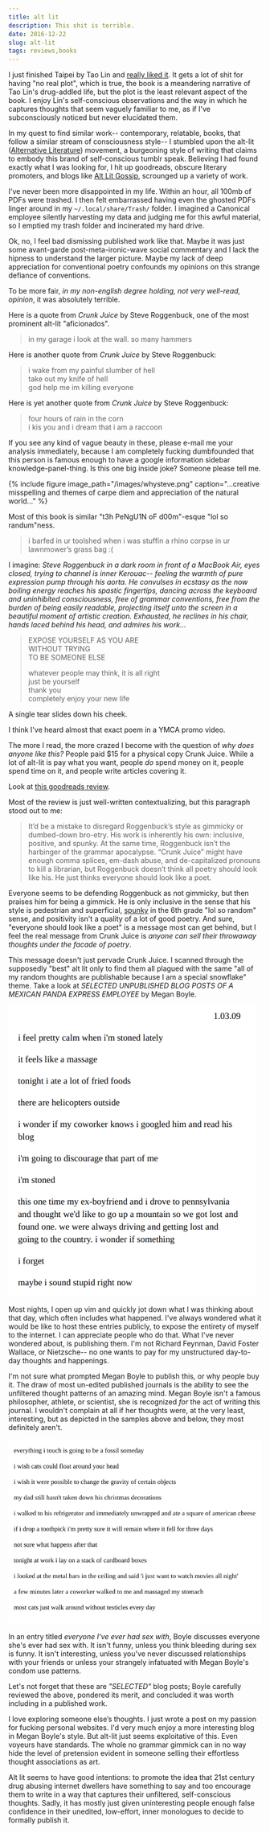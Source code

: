 ```yaml
---
title: alt lit
description: This shit is terrible.
date: 2016-12-22
slug: alt-lit
tags: reviews,books
---
```


I just finished Taipei by Tao Lin and [really liked it](http://karthiksthings.com/taolin.html). It gets a lot of shit for having "no real plot", which is true, the book is a meandering narrative of Tao Lin's drug-addled life, but the plot is the least relevant aspect of the book. I enjoy Lin's self-conscious observations and the way in which he captures thoughts that seem vaguely familiar to me, as if I've subconsciously noticed but never elucidated them.

In my quest to find similar work-- contemporary, relatable, books, that follow a similar stream of consciousness style-- I stumbled upon the alt-lit ([Alternative Literature](https://www.wikiwand.com/en/Alternative_literature)) movement, a burgeoning style of writing that claims to embody this brand of self-conscious tumblr speak. Believing I had found exactly what I was looking for, I hit up goodreads, obscure literary promoters, and blogs like [Alt Lit Gossip](http://altlitgossip.tumblr.com/), scrounged up a variety of work.

I've never been more disappointed in my life. Within an hour, all 100mb of PDFs were trashed. I then felt embarrassed having even the ghosted PDFs linger around in my `~/.local/share/Trash/` folder. I imagined a Canonical employee silently harvesting my data and judging me for this awful material, so I emptied my trash folder and incinerated my hard drive.

Ok, no, I feel bad dismissing published work like that. Maybe it was just some avant-garde post-meta-ironic-wave social commentary and I lack the hipness to understand the larger picture. Maybe my lack of deep appreciation for conventional poetry confounds my opinions on this strange defiance of conventions.

To be more fair, _in my non-english degree holding, not very well-read, opinion_, it was absolutely terrible.

Here is a quote from _Crunk Juice_ by Steve Roggenbuck, one of the most prominent alt-lit "aficionados".

> in my garage i look at the wall. so many hammers

Here is another quote from _Crunk Juice_ by Steve Roggenbuck:

> i wake from my painful slumber of hell  
> take out my knife of hell  
> god help me im killing everyone

Here is yet another quote from _Crunk Juice_ by Steve Roggenbuck:

> four hours of rain in the corn  
> i kis you and i dream that i am a raccoon

If you see any kind of vague beauty in these, please e-mail me your analysis immediately, because I am completely fucking dumbfounded that this person is famous enough to have a google information sidebar knowledge-panel-thing. Is this one big inside joke? Someone please tell me.

{% include figure image_path="/images/whysteve.png" caption="...creative misspelling and themes of carpe diem and appreciation of the natural world..." %}

Most of this book is similar "t3h PeNgU1N oF d00m"-esque "lol so randum"ness.

> i barfed in ur toolshed when i was stuffin a rhino corpse in ur  
> lawnmower’s grass bag :(

I imagine: _Steve Roggenbuck in a dark room in front of a MacBook Air, eyes closed, trying to channel is inner Kerouac-- feeling the warmth of pure expression pump through his aorta. He convulses in ecstasy as the now boiling energy reaches his spastic fingertips, dancing across the keyboard and uninhibited consciousness, free of grammar conventions, free from the burden of being easily readable, projecting itself unto the screen in a beautiful moment of artistic creation. Exhausted, he reclines in his chair, hands laced behind his head, and admires his work..._

> EXPOSE YOURSELF AS YOU ARE  
> WITHOUT TRYING  
> TO BE SOMEONE ELSE
>
> whatever people may think, it is all right  
> just be yourself  
> thank you  
> completely enjoy your new life

A single tear slides down his cheek.

I think I've heard almost that exact poem in a YMCA promo video.

The more I read, the more crazed I become with the question of _why does anyone like this?_ People paid \$15 for a physical copy Crunk Juice. While a lot of alt-lit is pay what you want, people _do_ spend money on it, people spend time on it, and people write articles covering it.

Look at [this goodreads review](http://www.goodreads.com/review/show/296933030?book_show_action=true).

Most of the review is just well-written contextualizing, but this paragraph stood out to me:

> It’d be a mistake to disregard Roggenbuck’s style as gimmicky or dumbed-down bro-etry. His work is inherently his own: inclusive, positive, and spunky. At the same time, Roggenbuck isn’t the harbinger of the grammar apocalypse. “Crunk Juice” might have enough comma splices, em-dash abuse, and de-capitalized pronouns to kill a librarian, but Roggenbuck doesn’t think all poetry should look like his. He just thinks everyone should look like a poet.

Everyone seems to be defending Roggenbuck as not gimmicky, but then praises him for being a gimmick. He is only inclusive in the sense that his style is pedestrian and superficial, [spunky](http://livemylief.com/image/155879836090) in the 6th grade "lol so random" sense, and positivity isn't a quality of a lot of good poetry. And sure, "everyone should look like a poet" is a message most can get behind, but I feel the real message from Crunk Juice is _anyone can sell their throwaway thoughts under the facade of poetry_.

This message doesn't just pervade Crunk Juice. I scanned through the supposedly "best" alt lit only to find them all plagued with the same "all of my random thoughts are publishable because I am a special snowflake" theme. Take a look at _SELECTED UNPUBLISHED BLOG POSTS OF A MEXICAN PANDA EXPRESS EMPLOYEE_ by Megan Boyle.

![](/images/meganboyletrash.png)

Most nights, I open up vim and quickly jot down what I was thinking about that day, which often includes what happened. I've always wondered what it would be like to host these entries publicly, to expose the entirety of myself to the internet. I can appreciate people who do that. What I've never wondered about, is publishing them. I'm not Richard Feynman, David Foster Wallace, or Nietzsche-- no one wants to pay for my unstructured day-to-day thoughts and happenings.

I'm not sure what prompted Megan Boyle to publish this, or why people buy it. The draw of most un-edited published journals is the ability to see the unfiltered thought patterns of an amazing mind. Megan Boyle isn't a famous philosopher, athlete, or scientist, she is recognized _for_ the act of writing this journal. I wouldn't complain at all if her thoughts were, at the very least, interesting, but as depicted in the samples above and below, they most definitely aren't.

![](/images/meganboyletrash2.png)

In an entry titled _everyone I've ever had sex with_, Boyle discusses everyone she's ever had sex with. It isn't funny, unless you think bleeding during sex is funny. It isn't interesting, unless you've never discussed relationships with your friends or unless your strangely infatuated with Megan Boyle's condom use patterns.

Let's not forget that these are _"SELECTED"_ blog posts; Boyle carefully reviewed the above, pondered its merit, and concluded it was worth including in a published work.

I love exploring someone else’s thoughts. I just wrote a post on my passion for fucking personal websites. I'd very much enjoy a more interesting blog in Megan Boyle's style. But alt-lit just seems exploitative of this. Even voyeurs have standards. The whole no grammar gimmick can in no way hide the level of pretension evident in someone selling their effortless thought associations as art.

Alt lit seems to have good intentions: to promote the idea that 21st century drug abusing internet dwellers have something to say and too encourage them to write in a way that captures their unfiltered, self-conscious thoughts. Sadly, it has mostly just given uninteresting people enough false confidence in their unedited, low-effort, inner monologues to decide to formally publish it.
